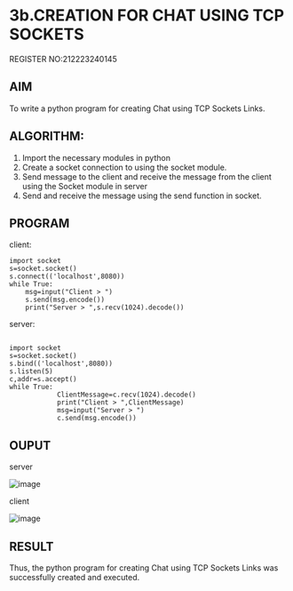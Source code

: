# 3b.CREATION FOR CHAT USING TCP SOCKETS
REGISTER NO:212223240145
## AIM
To write a python program for creating Chat using TCP Sockets Links.
## ALGORITHM:
1. Import the necessary modules in python
2. Create a socket connection to using the socket module.
3. Send message to the client and receive the message from the client using the Socket module in
 server
4. Send and receive the message using the send function in socket.
## PROGRAM
client:
```
import socket 
s=socket.socket() 
s.connect(('localhost',8080)) 
while True: 
    msg=input("Client > ") 
    s.send(msg.encode()) 
    print("Server > ",s.recv(1024).decode())
```
server:
```
 
import socket 
s=socket.socket() 
s.bind(('localhost',8080)) 
s.listen(5) 
c,addr=s.accept() 
while True: 
            ClientMessage=c.recv(1024).decode() 
            print("Client > ",ClientMessage) 
            msg=input("Server > ") 
            c.send(msg.encode())
```
## OUPUT
server


![image](https://github.com/Sanafathima95773/3b_CHAT_USING_TCP_SOCKETS/assets/147084627/64714e9d-aeca-4209-81e8-3d127e01a81d)

client


![image](https://github.com/Sanafathima95773/3b_CHAT_USING_TCP_SOCKETS/assets/147084627/88aa4901-d47f-4a43-8254-5946e26e23ec)


## RESULT
Thus, the python program for creating Chat using TCP Sockets Links was successfully 
created and executed.
